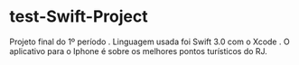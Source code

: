 # test-Swift-Project
Projeto final do 1º período . Linguagem usada foi Swift 3.0 com o Xcode . O aplicativo para o Iphone é sobre os melhores pontos turísticos do RJ.
